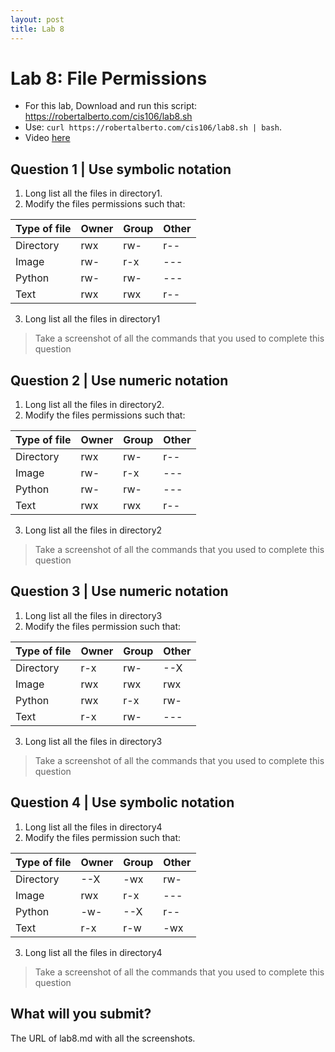 ```yaml
---
layout: post
title: Lab 8
---
```


# Lab 8: File Permissions

* For this lab, Download and run this script: https://robertalberto.com/cis106/lab8.sh 
* Use: `curl https://robertalberto.com/cis106/lab8.sh | bash`.
* Video [here](https://youtu.be/aJCx-X42Mko)

## Question 1 | Use symbolic notation
1. Long list all the files in directory1. 
2. Modify the files permissions such that:

| Type of file | Owner | Group | Other|
|--------------|-------|-------|------|
| Directory    |rwx    |rw-    |r--   |
| Image        |rw-    |r-x    |---   |
| Python       |rw-    |rw-    |---   |
| Text         |rwx    |rwx    |r--   |
 

3. Long list all the files in directory1
> Take a screenshot of all the commands that you used to complete this question

## Question 2 | Use numeric notation
1. Long list all the files in directory2.
2. Modify the files permissions such that:

| Type of file | Owner | Group | Other|
|--------------|-------|-------|------|
| Directory    |rwx    |rw-    |r--   |
| Image        |rw-    |r-x    |---   |
| Python       |rw-    |rw-    |---   |
| Text         |rwx    |rwx    |r--   |

3. Long list all the files in directory2
> Take a screenshot of all the commands that you used to complete this question

## Question 3 | Use numeric notation
1. Long list all the files in directory3
2. Modify the files permission such that:

| Type of file | Owner | Group | Other|
|--------------|-------|-------|------|
| Directory    |r-x    |rw-     |--X  |
| Image        |rwx    |rwx     |rwx  |
| Python       |rwx    |r-x     |rw-  |
| Text         |r-x    |rw-     |---  |

3. Long list all the files in directory3
> Take a screenshot of all the commands that you used to complete this question

## Question 4 | Use symbolic notation
1. Long list all the files in directory4
2. Modify the files permission such that:

| Type of file | Owner | Group | Other|
|--------------|-------|-------|------|
| Directory    |--X    |-wx    |rw-   |
| Image        |rwx    |r-x    |---   |
| Python       |-w-    |--X    |r--   |
| Text         |r-x    |r-w    |-wx   |

3. Long list all the files in directory4
> Take a screenshot of all the commands that you used to complete this question

## What will you submit?
The URL of lab8.md with all the screenshots.
